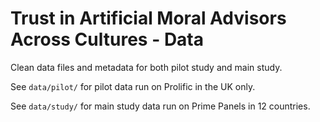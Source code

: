 # Trust in Artificial Moral Advisors Across Cultures - Data

Clean data files and metadata for both pilot study and main study.

See `data/pilot/` for pilot data run on Prolific in the UK only.

See `data/study/` for main study data run on Prime Panels in 12 countries.
